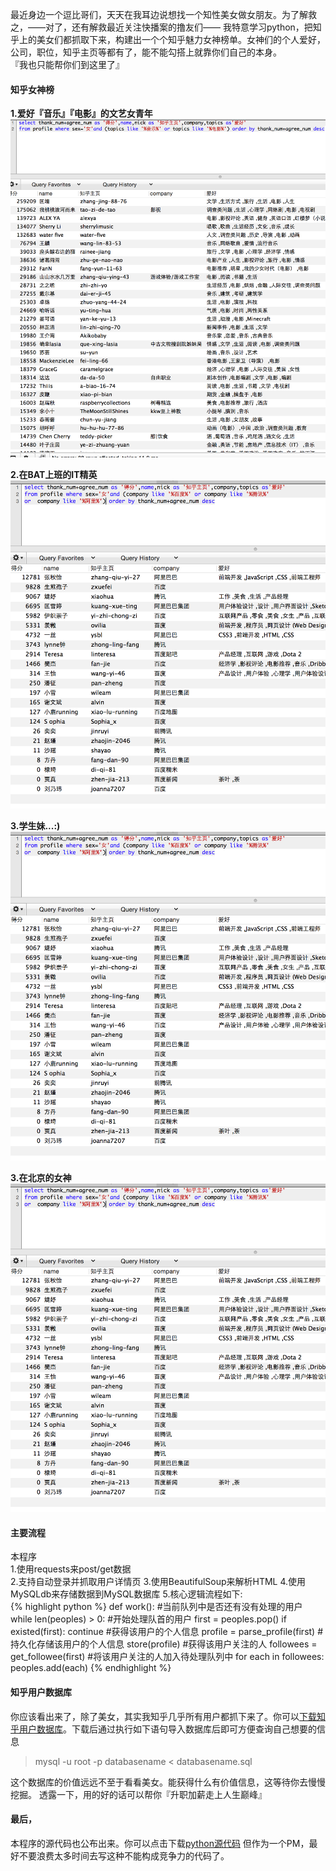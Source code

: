 
最近身边一个逗比哥们，天天在我耳边说想找一个知性美女做女朋友。为了解救之，——对了，还有解救最近关注快播案的撸友们—— 我特意学习python，把知乎上的美女们都抓取下来，构建出一个个知乎魅力女神榜单。女神们的个人爱好，公司，职位，知乎主页等都有了，能不能勾搭上就靠你们自己的本身。  
『我也只能帮你们到这里了』

#### 知乎女神榜
**1.爱好『音乐』『电影』的文艺女青年**
![](/images/20160116-musicgirl.png)

**2.在BAT上班的IT精英**
![](/images/20160116-batgirl.png)

**3.学生妹...:)**
![](/images/20160116-batgirl.png)

**3.在北京的女神**
![](/images/20160116-batgirl.png)



#### 主要流程
本程序  
1.使用requests来post/get数据  
2.支持自动登录并抓取用户详情页
3.使用BeautifulSoup来解析HTML
4.使用MySQLdb来存储数据到MySQL数据库
5.核心逻辑流程如下:  
{% highlight python %}
def work():
    #当前队列中是否还有没有处理的用户
    while len(peoples) > 0:
        #开始处理队首的用户
        first = peoples.pop()
        if existed(first):
            continue
        #获得该用户的个人信息
        profile  = parse_profile(first)
        #持久化存储该用户的个人信息
        store(profile)
        #获得该用户关注的人
        followees = get_followee(first)
        #将该用户关注的人加入待处理队列中
        for each in followees:
            peoples.add(each)
{% endhighlight %}

#### 知乎用户数据库
你应该看出来了，除了美女，其实我知乎几乎所有用户都抓下来了。你可以[下载知乎用户数据库]()。下载后通过执行如下语句导入数据库后即可方便查询自己想要的信息

> mysql -u root -p databasename < databasename.sql

这个数据库的价值远远不至于看看美女。能获得什么有价值信息，这等待你去慢慢挖掘。
透露一下，用的好的话可以帮你『升职加薪走上人生巅峰』

#### 最后，
本程序的源代码也公布出来。你可以点击下载[python源代码]()
但作为一个PM，最好不要浪费太多时间去写这种不能构成竞争力的代码了。

